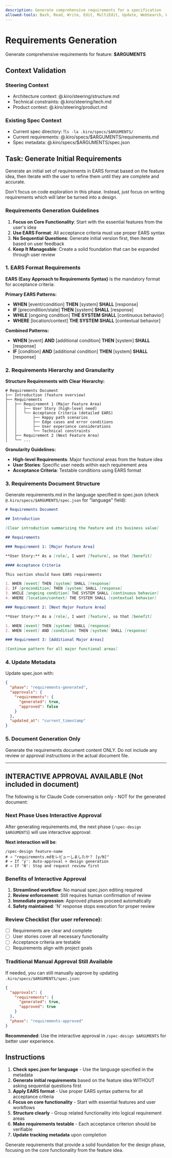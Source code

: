 ```yaml
---
description: Generate comprehensive requirements for a specification
allowed-tools: Bash, Read, Write, Edit, MultiEdit, Update, WebSearch, WebFetch
---
```


# Requirements Generation

Generate comprehensive requirements for feature: **$ARGUMENTS**

## Context Validation

### Steering Context

- Architecture context: @.kiro/steering/structure.md
- Technical constraints: @.kiro/steering/tech.md
- Product context: @.kiro/steering/product.md

### Existing Spec Context

- Current spec directory: !`ls -la .kiro/specs/$ARGUMENTS/`
- Current requirements: @.kiro/specs/$ARGUMENTS/requirements.md
- Spec metadata: @.kiro/specs/$ARGUMENTS/spec.json

## Task: Generate Initial Requirements

Generate an initial set of requirements in EARS format based on the feature
idea, then iterate with the user to refine them until they are complete and
accurate.

Don't focus on code exploration in this phase. Instead, just focus on writing
requirements which will later be turned into a design.

### Requirements Generation Guidelines

1. **Focus on Core Functionality**: Start with the essential features from the
   user's idea
2. **Use EARS Format**: All acceptance criteria must use proper EARS syntax
3. **No Sequential Questions**: Generate initial version first, then iterate
   based on user feedback
4. **Keep It Manageable**: Create a solid foundation that can be expanded
   through user review

### 1. EARS Format Requirements

**EARS (Easy Approach to Requirements Syntax)** is the mandatory format for
acceptance criteria:

**Primary EARS Patterns:**

- **WHEN** [event/condition] **THEN** [system] **SHALL** [response]
- **IF** [precondition/state] **THEN** [system] **SHALL** [response]
- **WHILE** [ongoing condition] **THE SYSTEM SHALL** [continuous behavior]
- **WHERE** [location/context] **THE SYSTEM SHALL** [contextual behavior]

**Combined Patterns:**

- **WHEN** [event] **AND** [additional condition] **THEN** [system] **SHALL**
  [response]
- **IF** [condition] **AND** [additional condition] **THEN** [system] **SHALL**
  [response]

### 2. Requirements Hierarchy and Granularity

**Structure Requirements with Clear Hierarchy:**

```
# Requirements Document
├── Introduction (feature overview)
├── Requirements
│   ├── Requirement 1 (Major Feature Area)
│   │   ├── User Story (high-level need)
│   │   └── Acceptance Criteria (detailed EARS)
│   │       ├── Happy path scenarios
│   │       ├── Edge cases and error conditions
│   │       ├── User experience considerations
│   │       └── Technical constraints
│   ├── Requirement 2 (Next Feature Area)
│   └── ...
```

**Granularity Guidelines:**

- **High-level Requirements**: Major functional areas from the feature idea
- **User Stories**: Specific user needs within each requirement area
- **Acceptance Criteria**: Testable conditions using EARS format

### 3. Requirements Document Structure

Generate requirements.md in the language specified in spec.json (check
`@.kiro/specs/$ARGUMENTS/spec.json` for "language" field):

```markdown
# Requirements Document

## Introduction

[Clear introduction summarizing the feature and its business value]

## Requirements

### Requirement 1: [Major Feature Area]

**User Story:** As a [role], I want [feature], so that [benefit]

#### Acceptance Criteria

This section should have EARS requirements

1. WHEN [event] THEN [system] SHALL [response]
2. IF [precondition] THEN [system] SHALL [response]
3. WHILE [ongoing condition] THE SYSTEM SHALL [continuous behavior]
4. WHERE [location/context] THE SYSTEM SHALL [contextual behavior]

### Requirement 2: [Next Major Feature Area]

**User Story:** As a [role], I want [feature], so that [benefit]

1. WHEN [event] THEN [system] SHALL [response]
2. WHEN [event] AND [condition] THEN [system] SHALL [response]

### Requirement 3: [Additional Major Areas]

[Continue pattern for all major functional areas]
```

### 4. Update Metadata

Update spec.json with:

```json
{
  "phase": "requirements-generated",
  "approvals": {
    "requirements": {
      "generated": true,
      "approved": false
    }
  },
  "updated_at": "current_timestamp"
}
```

### 5. Document Generation Only

Generate the requirements document content ONLY. Do not include any review or
approval instructions in the actual document file.

---

## INTERACTIVE APPROVAL AVAILABLE (Not included in document)

The following is for Claude Code conversation only - NOT for the generated
document:

### Next Phase Uses Interactive Approval

After generating requirements.md, the next phase (`/spec-design $ARGUMENTS`)
will use interactive approval:

**Next interaction will be**:

```
/spec-design feature-name
# → "requirements.mdをレビューしましたか？ [y/N]"
# → If 'y': Auto-approval + design generation
# → If 'N': Stop and request review first
```

### Benefits of Interactive Approval

1. **Streamlined workflow**: No manual spec.json editing required
2. **Review enforcement**: Still requires human confirmation of review
3. **Immediate progression**: Approved phases proceed automatically
4. **Safety maintained**: 'N' response stops execution for proper review

### Review Checklist (for user reference):

- [ ] Requirements are clear and complete
- [ ] User stories cover all necessary functionality
- [ ] Acceptance criteria are testable
- [ ] Requirements align with project goals

### Traditional Manual Approval Still Available

If needed, you can still manually approve by updating
`.kiro/specs/$ARGUMENTS/spec.json`:

```json
{
  "approvals": {
    "requirements": {
      "generated": true,
      "approved": true
    }
  },
  "phase": "requirements-approved"
}
```

**Recommended**: Use the interactive approval in `/spec-design $ARGUMENTS` for
better user experience.

## Instructions

1. **Check spec.json for language** - Use the language specified in the metadata
2. **Generate initial requirements** based on the feature idea WITHOUT asking
   sequential questions first
3. **Apply EARS format** - Use proper EARS syntax patterns for all acceptance
   criteria
4. **Focus on core functionality** - Start with essential features and user
   workflows
5. **Structure clearly** - Group related functionality into logical requirement
   areas
6. **Make requirements testable** - Each acceptance criterion should be
   verifiable
7. **Update tracking metadata** upon completion

Generate requirements that provide a solid foundation for the design phase,
focusing on the core functionality from the feature idea.
